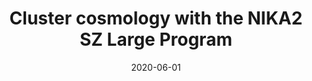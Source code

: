---
title: "Cluster cosmology with the NIKA2 SZ Large Program"
collection: publications
permalink: /publication/2020-06-01-Cluster-cosmology-with-the-NIKA2-SZ-Large-Program
date: 2020-06-01
venue: 'In the proceedings of mm Universe @ NIKA2 - Observing the mm Universe with the NIKA2 Camera'
citation: ' F. {Mayet},  R. {Adam},  P. {Ade},  P. {Andr{\&apos;e}},  A. {Andrianasolo},  M. {Arnaud},  H. {Aussel},  I. {Bartalucci},  A. {Beelen},  A. {Beno{\^\i}t},  A. {Bideaud},  O. {Bourrion},  M. {Calvo},  A. {Catalano},  B. {Comis},  M. {De Petris},  F. {D{\&apos;e}sert},  S. {Doyle},  E. {Driessen},  A. {Gomez},  J. {Goupy},  F. {K{\&apos;e}ruzor{\&apos;e}},  C. {Kramer},  B. {Ladjelate},  G. {Lagache},  S. {Leclercq},  J. {Lestrade},  J. {Mac{\&apos;\i}as-P{\&apos;e}rez},  P. {Mauskopf},  A. {Monfardini},  L. {Perotto},  G. {Pisano},  E. {Pointecouteau},  N. {Ponthieu},  G. {Pratt},  V. {Rev{\&apos;e}ret},  A. {Ritacco},  C. {Romero},  H. {Roussel},  F. {Ruppin},  K. {Schuster},  S. {Shu},  A. {Sievers},  C. {Tucker},  R. {Zylka}, &quot;Cluster cosmology with the NIKA2 SZ Large Program.&quot; In the proceedings of mm Universe @ NIKA2 - Observing the mm Universe with the NIKA2 Camera, 2020.'
---